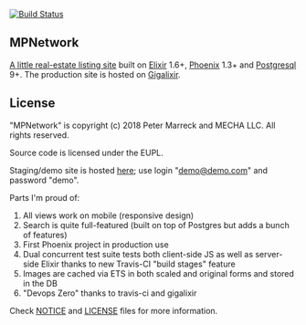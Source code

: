 [![Build Status](https://api.travis-ci.org/pmarreck/mpnetwork.svg?token=5w4eGQZqV0RpCnnYw7tjXw&branch=master)](https://travis-ci.org/pmarreck/mpnetwork/)

## MPNetwork

[A little real-estate listing site](https://www.mpwrealestateboard.network) built on [Elixir](https://elixir-lang.org) 1.6+, [Phoenix](http://phoenixframework.org) 1.3+ and [Postgresql](https://www.postgresql.org) 9+. The production site is hosted on [Gigalixir](https://www.gigalixir.com/).

## License

"MPNetwork" is copyright (c) 2018 Peter Marreck and MECHA LLC.
All rights reserved.

Source code is licensed under the EUPL.

Staging/demo site is hosted [here](https://staging.mpwrealestateboard.network/); use login "demo@demo.com" and password "demo".

Parts I'm proud of:
1) All views work on mobile (responsive design)
2) Search is quite full-featured (built on top of Postgres but adds a bunch of features)
3) First Phoenix project in production use
4) Dual concurrent test suite tests both client-side JS as well as server-side Elixir thanks to new Travis-CI "build stages" feature
5) Images are cached via ETS in both scaled and original forms and stored in the DB
6) "Devops Zero" thanks to travis-ci and gigalixir

Check [NOTICE](NOTICE) and [LICENSE](LICENSE) files for more
information.
